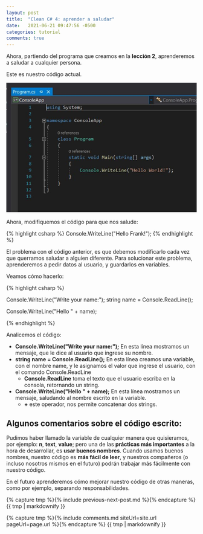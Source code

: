 ```yaml
---
layout: post
title:  "Clean C# 4: aprender a saludar"
date:   2021-06-21 09:47:56 -0500
categories: tutorial
comments: true
---
```


Ahora, partiendo del programa que creamos en la **lección 2**, aprenderemos a saludar a cualquier persona.

Este es nuestro código actual.

![SolutionNaming](/assets/images/2_MyFirstProject/6.jpg)

Ahora, modifiquemos el código para que nos salude:

{% highlight csharp %}
Console.WriteLine("Hello Frank!");
{% endhighlight %}

El problema con el código anterior, es que debemos modificarlo cada vez que querramos saludar a alguien diferente. 
Para solucionar este problema, aprenderemos a pedir datos al usuario, y guardarlos en variables.

Veamos cómo hacerlo:

{% highlight csharp %}

Console.WriteLine("Write your name:");
string name = Console.ReadLine();

Console.WriteLine("Hello " + name);

{% endhighlight %}

Analicemos el código:

- **Console.WriteLine("Write your name:");** En esta línea mostramos un mensaje, que le dice al usuario que ingrese su nombre.
- **string name = Console.ReadLine();** En esta línea creamos una variable, con el nombre name, y le asignamos el valor que ingrese el usuario, con el comando Console.ReadLine
    - **Console.ReadLine** toma el texto que el usuario escriba en la consola, retornando un string.
- **Console.WriteLine("Hello " + name);** En esta línea mostramos un mensaje, saludando al nombre escrito en la variable.
    - **+** este operador, nos permite concatenar dos strings.

## Algunos comentarios sobre el código escrito:

 Pudimos haber llamado la variable de cualquier manera que quisieramos, por ejemplo: **n**, **text**, **value**; pero una de las **prácticas más importantes** a la hora de desarrollar, es **usar buenos nombres**.
 Cuando usamos buenos nombres, nuestro código es **más fácil de leer**, y nuestros compañeros (o incluso nosotros mismos en el futuro) podrán trabajar más fácilmente con nuestro código.

 En el futuro aprenderemos cómo mejorar nuestro código de otras maneras, como por ejemplo, separando responsabilidades.

{% capture tmp %}{% include previous-next-post.md %}{% endcapture %}
{{ tmp | markdownify }}

{% capture tmp %}{% include comments.md siteUrl=site.url pageUrl=page.url %}{% endcapture %}
{{ tmp | markdownify }}
